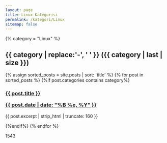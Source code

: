 ```yaml
---
layout: page
title: Linux Kategorisi
permalink: /kategori/Linux
sitemap: false
---
```


<div id="index">

{% category = "Linux" %}
<a name="{{ category }}"></a><h2>{{ category | replace:'-', ' ' }} ({{ category | last | size }}) </h2>
{% assign sorted_posts = site.posts | sort: 'title' %}
{% for post in sorted_posts %}
{%if post.categories contains category%}

<h3><a href="{{ site.url }}{{ site.baseurl }}{{ post.url }}" title="{{ post.title }}">{{ post.title }} <p class="date">{{ post.date |  date: "%B %e, %Y" }}</p></a></h3>
<p>{{ post.excerpt | strip_html | truncate: 160 }}</p>

{%endif%}
{% endfor %}
</div>
1543
